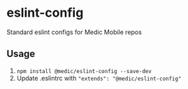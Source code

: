 # eslint-config

Standard eslint configs for Medic Mobile repos

## Usage

1. `npm install @medic/eslint-config --save-dev`
2. Update .eslintrc with `"extends": "@medic/eslint-config"`
